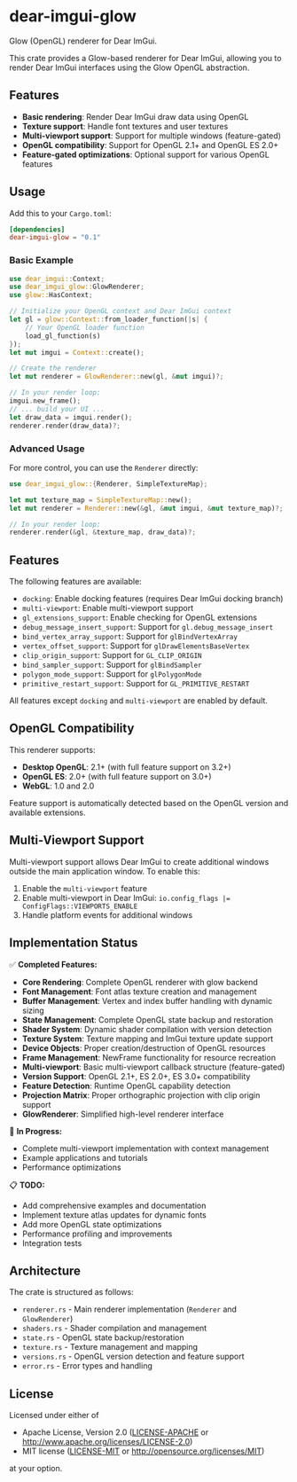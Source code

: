 # dear-imgui-glow

Glow (OpenGL) renderer for Dear ImGui.

This crate provides a Glow-based renderer for Dear ImGui, allowing you to render Dear ImGui interfaces using the Glow OpenGL abstraction.

## Features

- **Basic rendering**: Render Dear ImGui draw data using OpenGL
- **Texture support**: Handle font textures and user textures  
- **Multi-viewport support**: Support for multiple windows (feature-gated)
- **OpenGL compatibility**: Support for OpenGL 2.1+ and OpenGL ES 2.0+
- **Feature-gated optimizations**: Optional support for various OpenGL features

## Usage

Add this to your `Cargo.toml`:

```toml
[dependencies]
dear-imgui-glow = "0.1"
```

### Basic Example

```rust
use dear_imgui::Context;
use dear_imgui_glow::GlowRenderer;
use glow::HasContext;

// Initialize your OpenGL context and Dear ImGui context
let gl = glow::Context::from_loader_function(|s| {
    // Your OpenGL loader function
    load_gl_function(s)
});
let mut imgui = Context::create();

// Create the renderer
let mut renderer = GlowRenderer::new(gl, &mut imgui)?;

// In your render loop:
imgui.new_frame();
// ... build your UI ...
let draw_data = imgui.render();
renderer.render(draw_data)?;
```

### Advanced Usage

For more control, you can use the `Renderer` directly:

```rust
use dear_imgui_glow::{Renderer, SimpleTextureMap};

let mut texture_map = SimpleTextureMap::new();
let mut renderer = Renderer::new(&gl, &mut imgui, &mut texture_map)?;

// In your render loop:
renderer.render(&gl, &texture_map, draw_data)?;
```

## Features

The following features are available:

- `docking`: Enable docking features (requires Dear ImGui docking branch)
- `multi-viewport`: Enable multi-viewport support
- `gl_extensions_support`: Enable checking for OpenGL extensions
- `debug_message_insert_support`: Support for `gl.debug_message_insert`
- `bind_vertex_array_support`: Support for `glBindVertexArray`
- `vertex_offset_support`: Support for `glDrawElementsBaseVertex`
- `clip_origin_support`: Support for `GL_CLIP_ORIGIN`
- `bind_sampler_support`: Support for `glBindSampler`
- `polygon_mode_support`: Support for `glPolygonMode`
- `primitive_restart_support`: Support for `GL_PRIMITIVE_RESTART`

All features except `docking` and `multi-viewport` are enabled by default.

## OpenGL Compatibility

This renderer supports:

- **Desktop OpenGL**: 2.1+ (with full feature support on 3.2+)
- **OpenGL ES**: 2.0+ (with full feature support on 3.0+)
- **WebGL**: 1.0 and 2.0

Feature support is automatically detected based on the OpenGL version and available extensions.

## Multi-Viewport Support

Multi-viewport support allows Dear ImGui to create additional windows outside the main application window. To enable this:

1. Enable the `multi-viewport` feature
2. Enable multi-viewport in Dear ImGui: `io.config_flags |= ConfigFlags::VIEWPORTS_ENABLE`
3. Handle platform events for additional windows

## Implementation Status

✅ **Completed Features:**
- **Core Rendering**: Complete OpenGL renderer with glow backend
- **Font Management**: Font atlas texture creation and management
- **Buffer Management**: Vertex and index buffer handling with dynamic sizing
- **State Management**: Complete OpenGL state backup and restoration
- **Shader System**: Dynamic shader compilation with version detection
- **Texture System**: Texture mapping and ImGui texture update support
- **Device Objects**: Proper creation/destruction of OpenGL resources
- **Frame Management**: NewFrame functionality for resource recreation
- **Multi-viewport**: Basic multi-viewport callback structure (feature-gated)
- **Version Support**: OpenGL 2.1+, ES 2.0+, ES 3.0+ compatibility
- **Feature Detection**: Runtime OpenGL capability detection
- **Projection Matrix**: Proper orthographic projection with clip origin support
- **GlowRenderer**: Simplified high-level renderer interface

🚧 **In Progress:**
- Complete multi-viewport implementation with context management
- Example applications and tutorials
- Performance optimizations

📋 **TODO:**
- Add comprehensive examples and documentation
- Implement texture atlas updates for dynamic fonts
- Add more OpenGL state optimizations
- Performance profiling and improvements
- Integration tests

## Architecture

The crate is structured as follows:

- `renderer.rs` - Main renderer implementation (`Renderer` and `GlowRenderer`)
- `shaders.rs` - Shader compilation and management
- `state.rs` - OpenGL state backup/restoration
- `texture.rs` - Texture management and mapping
- `versions.rs` - OpenGL version detection and feature support
- `error.rs` - Error types and handling

## License

Licensed under either of

- Apache License, Version 2.0 ([LICENSE-APACHE](../../LICENSE-APACHE) or http://www.apache.org/licenses/LICENSE-2.0)
- MIT license ([LICENSE-MIT](../../LICENSE-MIT) or http://opensource.org/licenses/MIT)

at your option.
